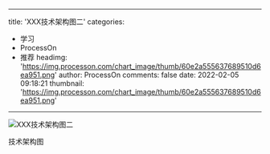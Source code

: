 
---
title: 'XXX技术架构图二'
categories: 
 - 学习
 - ProcessOn
 - 推荐
headimg: 'https://img.processon.com/chart_image/thumb/60e2a555637689510d6ea951.png'
author: ProcessOn
comments: false
date: 2022-02-05 09:18:21
thumbnail: 'https://img.processon.com/chart_image/thumb/60e2a555637689510d6ea951.png'
---

<div>   
<img class="thumb" alt="XXX技术架构图二" src="https://img.processon.com/chart_image/thumb/60e2a555637689510d6ea951.png" referrerpolicy="no-referrer">
<p>技术架构图</p>  
</div>
            